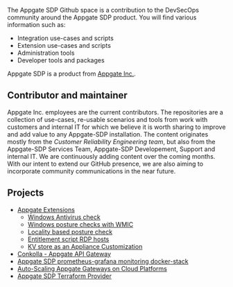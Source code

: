 The Appgate SDP Github space is a contribution to the DevSecOps community around the Appgate SDP product. You will find various information such as:
* Integration use-cases and scripts
* Extension use-cases and scripts
* Administration tools
* Developer tools and packages

Appgate SDP is a product from [Appgate Inc.](https://www.appgate.com/).

## Contributor and maintainer
Appgate Inc. employees are the current contributors. The repositories are a collection of use-cases, re-usable scenarios and tools from work with customers and internal IT for which we believe it is worth sharing to improve and add value to any Appgate-SDP installation. 
The content originates mostly from the *Customer Reliability Engineering team*, but also from the Appgate-SDP Services Team, Appgate-SDP Developement, Support and internal IT. 
We are continuously adding content over the coming months. With our intent to extend our GitHub presence, we are also aiming to incorporate community communications in the near future.

## Projects
* [Appgate Extensions](https://github.com/appgate/sdp-extensions/)
    * [Windows Antivirus check](https://github.com/appgate/sdp-win-security-center)
    * [Windows posture checks with WMIC](https://github.com/appgate/sdp-wmicprovider)
    * [Locality based posture check](https://github.com/appgate/sdp-locality-check)
    * [Entitlement script RDP hosts](https://github.com/appgate/sdp-rdphosts)
    * [KV store as an Appliance Customization](https://github.com/appgate/sdp-kvstore)
* [Conkolla - Appgate API Gateway](https://github.com/appgate/conkolla/)
* [Appgate SDP prometheus-grafana monitoring docker-stack](https://github.com/appgate/sdp-prom-monitoring)
* [Auto-Scaling Appgate Gateways on Cloud Platforms](https://github.com/appgate/sdp-autoscale/)
* [Appgate SDP Terraform Provider](https://github.com/appgate/sdp-terraform-provider)
